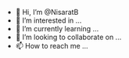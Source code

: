 - 👋 Hi, I’m @NisaratB
- 👀 I’m interested in ...
- 🌱 I’m currently learning ...
- 💞️ I’m looking to collaborate on ...
- 📫 How to reach me ...

<!---
NisaratB/NisaratB is a ✨ special ✨ repository because its `README.md` (this file) appears on your GitHub profile.
You can click the Preview link to take a look at your changes.
--->
